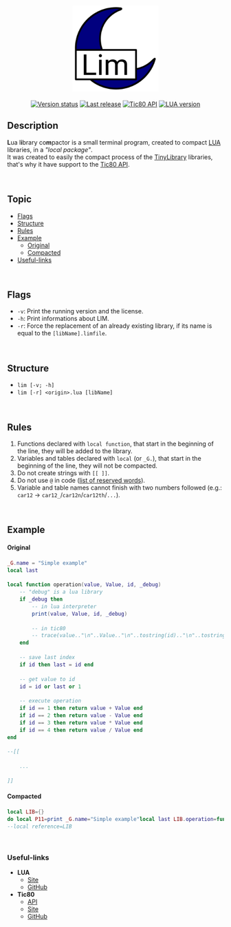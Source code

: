 <div align="center">
    <img src="https://github.com/duckafire/LIM/blob/main/lim-icon.png" width="200"/>
</div>

<br>

<div align="center">
    <a href=""> <img alt="Version status" src="https://img.shields.io/badge/Version%20status-beta-%23dd8800" /></a>
    <a href=""> <img alt="Last release"   src="https://img.shields.io/badge/Last%20release-v0.0.0-%2325a319" /></a>
    <a href=""> <img alt="Tic80 API"      src="https://img.shields.io/badge/Tic80%20API-1.0.2164-blue"       /></a>
    <a href=""> <img alt="LUA version"    src="https://img.shields.io/badge/LUA%20version-5.4-%236d1993"     /></a>
</div>

## Description
**L**ua l**i**brary co**m**pactor is a small terminal program, created to compact [LUA](https://lua.org "LUA official site") libraries, in a *"local package"*. <br>
It was created to easily the compact process of the [TinyLibrary](https://github.com/duckafire/TinyLibrary "Tic80 project") libraries,
that's why it have support to the [Tic80 API](https://github.com/nesbox/TIC-80/wiki/api "Tic80 official wiki").

<br>

## Topic
* [Flags](#flags)
* [Structure](#structure)
* [Rules](#rules)
* [Example](#example)
  * [Original](#original)
  * [Compacted](#compacted)
* [Useful-links](#useful-links)

<br>

## Flags
* `-v`: Print the running version and the license.
* `-h`: Print informations about LIM. 
* `-r`: Force the replacement of an already existing library, if its name is equal to the `[libName].limfile`.

<br>

## Structure
* `lim [-v; -h]`
* `lim [-r] <origin>.lua [libName]`

<br>

## Rules

1. Functions declared with `local function`, that start in the beginning of the line, they will be added to the library.
2. Variables and tables declared with `local` (or `_G.`), that start in the beginning of the line, they will not be compacted.
3. Do not create strings with `[[ ]]`.
4. Do not use `@` in code ([list of reserved words](https://github.com/duckafire/LIM/tree/main/RESERVED_WORDS.txt "All reserved words of the LIM")).
5. Variable and table names cannot finish with two numbers followed (e.g.: `car12` -> `car12_`/`car12n`/`car12th`/`...`).

<br>

## Example
#### Original
``` lua
_G.name = "Simple example"
local last

local function operation(value, Value, id, _debug)
    -- "debug" is a lua library
    if _debug then
        -- in lua interpreter
        print(value, Value, id, _debug)

        -- in tic80
        -- trace(value.."\n"..Value.."\n"..tostring(id).."\n"..tostring(debug), 4)
    end
    
    -- save last index
    if id then last = id end
    
    -- get value to id
    id = id or last or 1
    
    -- execute operation
    if id == 1 then return value + Value end
    if id == 2 then return value - Value end
    if id == 3 then return value * Value end
    if id == 4 then return value / Value end
end

--[[

    ...

]]
```

#### Compacted
``` lua
local LIB={}
do local P11=print _G.name="Simple example"local last LIB.operation=function(v,V,i,_)if _ then P11(v,V,i,_)end if i then last=i end i=i or last or 1 if i==1 then return v+V end if i==2 then return v-V end if i==3 then return v*V end if i==4 then return v/V end end end
--local reference=LIB
```

<br>

### Useful-links
* **LUA**
  * [Site](https://lua.org)
  * [GitHub](https://github.com/lua/lua)
* **Tic80**
  * [API](https://github.com/nesbox/tic-80/wiki/api)
  * [Site](https://tic80.com)
  * [GitHub](https://github.com/nesbox/TIC-80)
